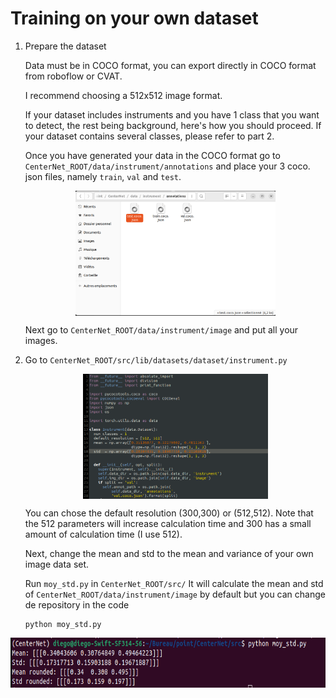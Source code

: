 # Training on your own dataset

1. Prepare the dataset

    Data must be in COCO format, you can export directly in COCO format from roboflow or CVAT.
    
     I recommend choosing a 512x512 image format.

     If your dataset includes instruments and you have 1 class that you want to detect, the rest being background, here's how you should proceed. If your dataset contains several classes, please refer to part 2.

     Once you have generated your data in the COCO format go to `CenterNet_ROOT/data/instrument/annotations` and place your 3 coco.
     json files, namely `train`, `val` and `test`. 
     
     <p align="center">  <img src='cocojson.png' align="center" height="200px"> </p>
     
     Next go to `CenterNet_ROOT/data/instrument/image` and put all your images. 

2. Go to `CenterNet_ROOT/src/lib/datasets/dataset/instrument.py`

    <p align="center">  <img src='instrumentpy.png' align="center" height="200px"> </p>

    You can chose the default resolution (300,300) or (512,512). Note that the 512 parameters will increase calculation time and 300 has a small amount of calculation time (I use 512).

    Next, change the mean and std to the mean and variance of your own image data set.

    Run `moy_std.py` in `CenterNet_ROOT/src/` It will calculate the mean and std of `CenterNet_ROOT/data/instrument/image` by default but you can change de repository in the code 

    ~~~
    python moy_std.py
    ~~~

<p align="center">  <img src='moy_std2.png' align="center" height="80px"> </p>